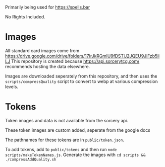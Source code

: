Primarily being used for https://spells.bar

No Rights Included.

# Images
All standard card images come from https://drive.google.com/drive/folders/17IrJkRGmIU9fDSTU2JQEU9JlFzb5liLJ
This repository is created because https://api.sorcerytcg.com/ recommends hosting the data elsewhere.

Images are downloaded seperately from this repository, and then uses the `scripts/compressQuality` script to convert to webp at various compression levels.

# Tokens
Token images and data is not available from the sorcery api. 

These token images are custom added, seperate from the google docs

The pathnames for these tokens are in `public/token.json`. 

To add tokens, add to `public/tokens` and then run `node scripts/makeTokenNames.js`.
Generate the images with `cd scripts && ./compressAddQuality.sh`



